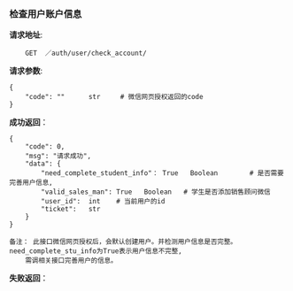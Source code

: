 ### 检查用户账户信息

**请求地址**:
```
    GET  ／auth/user/check_account/
```

**请求参数**:
```
{
    "code": ""      str     # 微信网页授权返回的code
}
```

**成功返回**：
```
{
    "code": 0,
    "msg": "请求成功",
    "data": {
        "need_complete_student_info"： True   Boolean        # 是否需要完善用户信息,
        "valid_sales_man": True   Boolean   # 学生是否添加销售顾问微信
        "user_id":  int    # 当前用户的id
        "ticket":   str
    }
}
```

```
备注： 此接口微信网页授权后，会默认创建用户。并检测用户信息是否完整。need_complete_stu_info为True表示用户信息不完整,
    需调相关接口完善用户的信息。
```


**失败返回**：
```

```